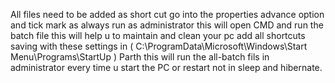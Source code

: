 All files need to be added as short cut go into the properties advance option and tick mark as always run as administrator 
this will open CMD and run the batch file this will help u to maintain and clean your pc 
add all shortcuts saving with these settings in ( C:\ProgramData\Microsoft\Windows\Start Menu\Programs\StartUp ) Parth 
this will run the all-batch fils in administrator every time u start the PC or restart not in sleep and hibernate.
